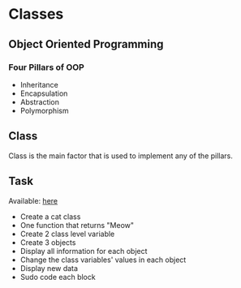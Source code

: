 # Classes

## Object Oriented Programming

### Four Pillars of OOP

- Inheritance
- Encapsulation
- Abstraction
- Polymorphism

## Class

Class is the main factor that is used to implement any of the pillars.

## Task

Available: [here](task.py)

- Create a cat class
- One function that returns "Meow"
- Create 2 class level variable
- Create 3 objects
- Display all information for each object
- Change the class variables' values in each object
- Display new data
- Sudo code each block
